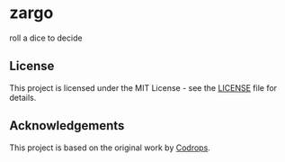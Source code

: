 # zargo

roll a dice to decide

## License

This project is licensed under the MIT License - see the [LICENSE](LICENSE) file for details.

## Acknowledgements

This project is based on the original work by [Codrops](https://tympanus.net/codrops).

